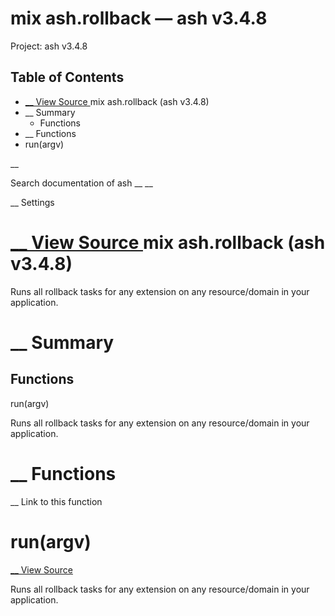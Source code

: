 # mix ash.rollback — ash v3.4.8

Project: ash v3.4.8

## Table of Contents

- [ __ View Source ](external_link) mix ash.rollback (ash v3.4.8)
- __ Summary
  - Functions
- __ Functions
- run(argv)

__

Search documentation of ash __ __

__ Settings

#  [ __ View Source ](external_link) mix ash.rollback (ash v3.4.8)

Runs all rollback tasks for any extension on any resource/domain in your application.

#  __ Summary

##  Functions

run(argv)

Runs all rollback tasks for any extension on any resource/domain in your application.

#  __ Functions

__ Link to this function

# run(argv)

[ __ View Source ](external_link)

Runs all rollback tasks for any extension on any resource/domain in your application.
